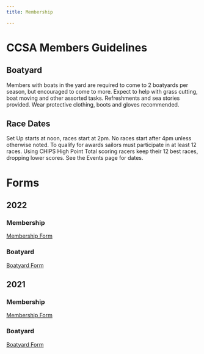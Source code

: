```yaml
---
title: Membership

---
```


# CCSA Members Guidelines
  
## Boatyard
 Members with boats in the yard are required to come to 2 boatyards per season, but encouraged to come to more. Expect to help with grass cutting, boat moving and other assorted tasks. Refreshments and sea stories provided. Wear protective clothing, boots and gloves recommended.

## Race Dates
Set Up starts at noon, races start at 2pm. No races start after 4pm unless otherwise noted. To qualify for awards sailors must participate in at least 12 races. Using CHIPS High Point Total scoring racers keep their 12 best races, dropping lower scores. See the Events page for dates.

# Forms

## 2022
### Membership
<a href="/assets/misc-files/CCSA-Membership-2022.pdf">Membership Form</a>
### Boatyard
<a href="/assets/misc-files/CCSA-Boatyard-2022.pdf">Boatyard Form</a>

## 2021
### Membership
<a href="/assets/misc-files/CCSA-Membership-2021.pdf">Membership Form</a>
### Boatyard
<a href="/assets/misc-files/CCSA-Boatyard-2021.pdf">Boatyard Form</a>
